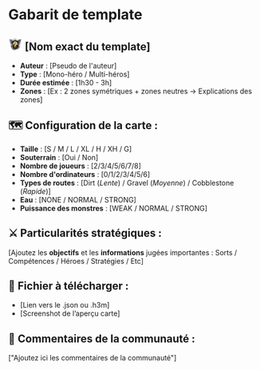# Gabarit de template
## <img src="Ressource/Heroes3pictogram.png" width="28" height="25" alt="Heroes 3 pictogram"> [Nom exact du template]
- **​Auteur** : [Pseudo de l'auteur]
- **Type** : [Mono-héro / Multi-héros]
- **Durée estimée** : [1h30 - 3h]
- **Zones** : [Ex : 2 zones symétriques + zones neutres -> Explications des zones]

## 🗺️ Configuration de la carte :
- **Taille** : [S / M / L / XL / H / XH / G]
- **Souterrain** : [Oui / Non]
- **Nombre de joueurs** : [2/3/4/5/6/7/8]
- **Nombre d'ordinateurs** : [0/1/2/3/4/5/6]
- **Types de routes** : [Dirt (_Lente_) / Gravel (_Moyenne_) / Cobblestone (_Rapide_)]
- **Eau** : [NONE / NORMAL / STRONG]
- **Puissance des monstres** : [WEAK / NORMAL / STRONG]

## ⚔️ Particularités stratégiques :
[Ajoutez les **objectifs** et les **informations** jugées importantes : Sorts / Compétences / Héroes / Stratégies / Etc]

## 📜 Fichier à télécharger :
- [Lien vers le .json ou .h3m]
- [Screenshot de l’aperçu carte]

## 💬​ Commentaires de la communauté :
["Ajoutez ici les commentaires de la communauté"]  